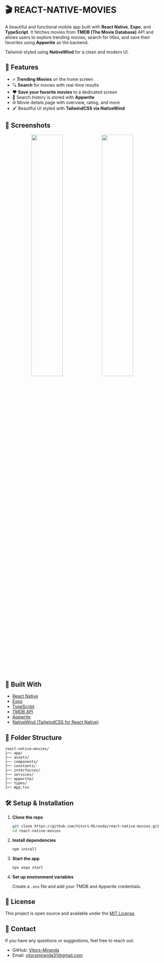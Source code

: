 # 🎬 REACT-NATIVE-MOVIES

A beautiful and functional mobile app built with **React Native**, **Expo**, and **TypeScript**. It fetches movies from **TMDB (The Movie Database)** API and allows users to explore trending movies, search for titles, and save their favorites using **Appwrite** as the backend.

Tailwind-styled using **NativeWind** for a clean and modern UI.


## 🚀 Features

- 🔥 **Trending Movies** on the home screen
- 🔍 **Search** for movies with real-time results
- ❤️ **Save your favorite movies** to a dedicated screen
- 🧠 Search history is stored with **Appwrite**
- 🌐 Movie details page with overview, rating, and more
- 🖌️ Beautiful UI styled with **TailwindCSS via NativeWind**


## 📱 Screenshots
<p align="center">
  <img src="https://github.com/user-attachments/assets/474d7f14-2fd6-4c61-bef6-8ffeb17837f3" width="45%" />
  <img src="https://github.com/user-attachments/assets/aa22889a-1bbe-420e-96c4-5b5c369e0cb6" width="45%" />
</p>


## 🧰 Built With

- [React Native](https://reactnative.dev/)
- [Expo](https://expo.dev/)
- [TypeScript](https://www.typescriptlang.org/)
- [TMDB API](https://www.themoviedb.org/documentation/api)
- [Appwrite](https://appwrite.io/)
- [NativeWind (TailwindCSS for React Native)](https://www.nativewind.dev/)


## 📂 Folder Structure

```
react-native-movies/
├── app/
├── assets/
├── components/
├── constants/
├── interfacces/
├── services/
├── appwrite/
├── types/
├── App.tsx
```


## 🛠️ Setup & Installation

1. **Clone the repo**

   ```bash
   git clone https://github.com/Vitors-Miranda/react-native-movies.git
   cd react-native-movies
   ```

2. **Install dependencies**

   ```bash
   npm install
   ```

3. **Start the app**

   ```bash
   npx expo start
   ```

4. **Set up environment variables**

   Create a `.env` file and add your TMDB and Appwrite credentials.


## 📄 License

This project is open source and available under the [MIT License](LICENSE).


## 💬 Contact

If you have any questions or suggestions, feel free to reach out:

- GitHub: [Vitors-Miranda](https://github.com/vitors-miranda)
- Email: vitorsmiranda31@gmail.com
